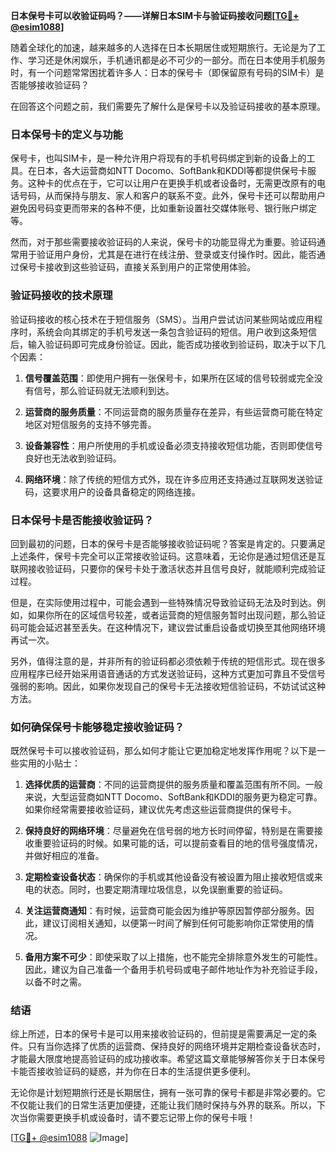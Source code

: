 **日本保号卡可以收验证码吗？——详解日本SIM卡与验证码接收问题[[TG💪+ @esim1088](https://t.me/s/esim1088)]**

随着全球化的加速，越来越多的人选择在日本长期居住或短期旅行。无论是为了工作、学习还是休闲娱乐，手机通讯都是必不可少的一部分。而在日本使用手机服务时，有一个问题常常困扰着许多人：日本的保号卡（即保留原有号码的SIM卡）是否能够接收验证码？

在回答这个问题之前，我们需要先了解什么是保号卡以及验证码接收的基本原理。

### 日本保号卡的定义与功能

保号卡，也叫SIM卡，是一种允许用户将现有的手机号码绑定到新的设备上的工具。在日本，各大运营商如NTT Docomo、SoftBank和KDDI等都提供保号卡服务。这种卡的优点在于，它可以让用户在更换手机或者设备时，无需更改原有的电话号码，从而保持与朋友、家人和客户的联系不变。此外，保号卡还可以帮助用户避免因号码变更而带来的各种不便，比如重新设置社交媒体账号、银行账户绑定等。

然而，对于那些需要接收验证码的人来说，保号卡的功能显得尤为重要。验证码通常用于验证用户身份，尤其是在进行在线注册、登录或支付操作时。因此，能否通过保号卡接收到这些验证码，直接关系到用户的正常使用体验。

### 验证码接收的技术原理

验证码接收的核心技术在于短信服务（SMS）。当用户尝试访问某些网站或应用程序时，系统会向其绑定的手机号发送一条包含验证码的短信。用户收到这条短信后，输入验证码即可完成身份验证。因此，能否成功接收到验证码，取决于以下几个因素：

1. **信号覆盖范围**：即使用户拥有一张保号卡，如果所在区域的信号较弱或完全没有信号，那么验证码就无法顺利到达。
   
2. **运营商的服务质量**：不同运营商的服务质量存在差异，有些运营商可能在特定地区对短信服务的支持不够完善。

3. **设备兼容性**：用户所使用的手机或设备必须支持接收短信功能，否则即使信号良好也无法收到验证码。

4. **网络环境**：除了传统的短信方式外，现在许多应用还支持通过互联网发送验证码，这要求用户的设备具备稳定的网络连接。

### 日本保号卡是否能接收验证码？

回到最初的问题，日本的保号卡是否能够接收验证码呢？答案是肯定的。只要满足上述条件，保号卡完全可以正常接收验证码。这意味着，无论你是通过短信还是互联网接收验证码，只要你的保号卡处于激活状态并且信号良好，就能顺利完成验证过程。

但是，在实际使用过程中，可能会遇到一些特殊情况导致验证码无法及时到达。例如，如果你所在的区域信号较差，或者运营商的短信服务暂时出现问题，那么验证码可能会延迟甚至丢失。在这种情况下，建议尝试重启设备或切换至其他网络环境再试一次。

另外，值得注意的是，并非所有的验证码都必须依赖于传统的短信形式。现在很多应用程序已经开始采用语音通话的方式发送验证码，这种方式更加可靠且不受信号强弱的影响。因此，如果你发现自己的保号卡无法接收短信验证码，不妨试试这种方法。

### 如何确保保号卡能够稳定接收验证码？

既然保号卡可以接收验证码，那么如何才能让它更加稳定地发挥作用呢？以下是一些实用的小贴士：

1. **选择优质的运营商**：不同的运营商提供的服务质量和覆盖范围有所不同。一般来说，大型运营商如NTT Docomo、SoftBank和KDDI的服务更为稳定可靠。如果你经常需要接收验证码，建议优先考虑这些运营商提供的保号卡。

2. **保持良好的网络环境**：尽量避免在信号弱的地方长时间停留，特别是在需要接收重要验证码的时候。如果可能的话，可以提前查看目的地的信号强度情况，并做好相应的准备。

3. **定期检查设备状态**：确保你的手机或其他设备没有被设置为阻止接收短信或来电的状态。同时，也要定期清理垃圾信息，以免误删重要的验证码。

4. **关注运营商通知**：有时候，运营商可能会因为维护等原因暂停部分服务。因此，建议订阅相关通知，以便第一时间了解到任何可能影响你正常使用的情况。

5. **备用方案不可少**：即使采取了以上措施，也不能完全排除意外发生的可能性。因此，建议为自己准备一个备用手机号码或电子邮件地址作为补充验证手段，以备不时之需。

### 结语

综上所述，日本的保号卡是可以用来接收验证码的，但前提是需要满足一定的条件。只有当你选择了优质的运营商、保持良好的网络环境并定期检查设备状态时，才能最大限度地提高验证码的成功接收率。希望这篇文章能够解答你关于日本保号卡能否接收验证码的疑惑，并为你在日本的生活提供更多便利。

无论你是计划短期旅行还是长期居住，拥有一张可靠的保号卡都是非常必要的。它不仅能让我们的日常生活更加便捷，还能让我们随时保持与外界的联系。所以，下次当你需要更换手机或设备时，请不要忘记带上你的保号卡哦！

[[TG💪+ @esim1088](https://t.me/s/esim1088) ![Image](https://i.postimg.cc/4NQfJmqS/Snipaste-2025-05-13-00-14-12.png)]
